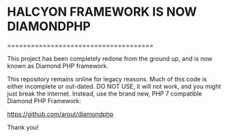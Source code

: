 # HALCYON FRAMEWORK IS NOW DIAMONDPHP
=====================================

This project has been completely redone from the ground up, and is now known as Diamond PHP framework.

This repository remains online for legacy reasons. Much of this code is either incomplete or out-dated. DO NOT USE, it will not work, and you might just break the internet. Instead, use the brand new, PHP 7 compatible Diamond PHP Framework:

https://github.com/arout/diamondphp

Thank you!
